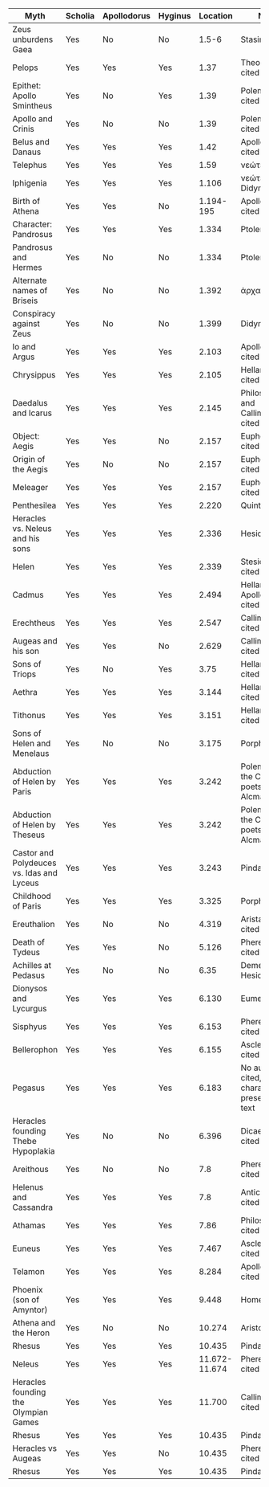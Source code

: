 |Myth|Scholia|Apollodorus|Hyginus|Location|Notes| 
|----|-------|-----------|-------|--------|-----|
|Zeus unburdens Gaea|Yes|No|No|1.5-6|Stasinus cited| 
|Pelops|Yes|Yes|Yes|1.37|Theopompus cited| 
|Epithet: Apollo Smintheus|Yes|No|Yes|1.39|Polemonion cited|
|Apollo and Crinis|Yes|No|No|1.39|Polemonion cited|
|Belus and Danaus|Yes|Yes|Yes|1.42|Apollodorus cited|
|Telephus|Yes|Yes|Yes|1.59|νεώτεροι cited|
|Iphigenia|Yes|Yes|Yes|1.106|νεώτεροι and Didymus cited|
|Birth of Athena|Yes|Yes|No|1.194-195|Apollodorus cited|
|Character: Pandrosus|Yes|Yes|Yes|1.334|Ptolemy cited| 
|Pandrosus and Hermes|Yes|No|No|1.334|Ptolemy cited| 
|Alternate names of Briseis|Yes|No|No|1.392|ἀρχαῖοι cited|  
|Conspiracy against Zeus|Yes|No|No|1.399|Didymus cited| 
|Io and Argus|Yes|Yes|Yes|2.103|Apollodorus cited| 
|Chrysippus|Yes|Yes|Yes|2.105|Hellanicus cited|
|Daedalus and Icarus|Yes|Yes|Yes|2.145|Philostephanus and Callimachus cited|  
|Object: Aegis|Yes|Yes|No|2.157|Euphorion cited|
|Origin of the Aegis|Yes|No|No|2.157|Euphorion cited|
|Meleager|Yes|Yes|Yes|2.157|Euphorion cited|
|Penthesilea|Yes|Yes|Yes|2.220|Quintus cited|
|Heracles vs. Neleus and his sons|Yes|Yes|Yes|2.336|Hesiod cited|
|Helen|Yes|Yes|Yes|2.339|Stesichorus cited|
|Cadmus|Yes|Yes|Yes|2.494|Hellanicus and Apollodorus cited|
|Erechtheus|Yes|Yes|Yes|2.547|Callimachus cited|
|Augeas and his son|Yes|Yes|No|2.629|Callimachus cited|
|Sons of Triops|Yes|No|Yes|3.75|Hellanicus cited|
|Aethra|Yes|Yes|Yes|3.144|Hellanicus cited|
|Tithonus|Yes|Yes|Yes|3.151|Hellanicus cited|
|Sons of Helen and Menelaus|Yes|No|No|3.175|Porphyry cited|
|Abduction of Helen by Paris|Yes|Yes|Yes|3.242|Polemonion, the Cyclic poets, and Alcman cited|
|Abduction of Helen by Theseus|Yes|Yes|Yes|3.242|Polemonion, the Cyclic poets, and Alcman cited|
|Castor and Polydeuces vs. Idas and Lyceus|Yes|Yes|Yes|3.243|Pindar cited|
|Childhood of Paris|Yes|Yes|Yes|3.325|Porphyry cited|
|Ereuthalion|Yes|No|No|4.319|Aristarchus cited|
|Death of Tydeus|Yes|Yes|Νο|5.126|Pherecydes cited|
|Achilles at Pedasus|Yes|No|Νο|6.35|Demetrius and Hesiod cited|
|Dionysos and Lycurgus|Yes|Yes|Yes|6.130|Eumelus cited|
|Sisphyus|Yes|Yes|Yes|6.153|Pherecydes cited|
|Bellerophon|Yes|Yes|Yes|6.155|Asclepiades cited|
|Pegasus|Yes|Yes|Yes|6.183|No author cited, character not present in Iliad text|
|Heracles founding Τhebe Hypoplakia|Yes|No|No|6.396|Dicaearchus cited|
|Areithous|Yes|No|No|7.8|Pherecydes cited|
|Helenus and Cassandra|Yes|Yes|Yes|7.8|Anticledes cited|
|Athamas|Yes|Yes|Yes|7.86|Philostephanus cited|
|Euneus|Yes|Yes|Yes|7.467|Asclepiades cited|
|Telamon|Yes|Yes|Yes|8.284|Apollonius cited|
|Phoenix (son of Amyntor)|Yes|Yes|Yes|9.448|Homer cited|
|Athena and the Heron|Yes|No|No|10.274|Aristotle cited|
|Rhesus|Yes|Yes|Yes|10.435|Pindar cited|
|Νeleus|Yes|Yes|Yes|11.672-11.674|Pherecydes cited|
|Heracles founding the Olympian Games|Yes|Yes|Yes|11.700|Callimachus cited|
|Rhesus|Yes|Yes|Yes|10.435|Pindar cited|
|Heracles vs Augeas|Yes|Yes|No|10.435|Pherecydes cited|
|Rhesus|Yes|Yes|Yes|10.435|Pindar cited|







